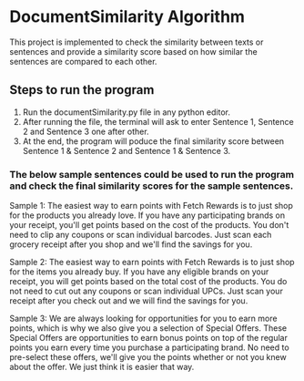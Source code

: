 # DocumentSimilarity Algorithm
This project is implemented to check the similarity between texts or sentences and provide a similarity score based on how similar the sentences are compared to each other.

## Steps to run the program
1) Run the documentSimilarity.py file in any python editor.
2) After running the file, the terminal will ask to enter Sentence 1, Sentence 2 and Sentence 3 one after other.
3) At the end, the program will poduce the final similarity score between Sentence 1 & Sentence 2 and Sentence 1 & Sentence 3.

### The below sample sentences could be used to run the program and check the final similarity scores for the sample sentences.<br>
Sample 1:
The easiest way to earn points with Fetch Rewards is to just shop for the products you already love. If you have any participating brands on your receipt, you'll get points based on the cost of the products. You don't need to clip any coupons or scan individual barcodes. Just scan each grocery receipt after you shop and we'll find the savings for you.

Sample 2:
The easiest way to earn points with Fetch Rewards is to just shop for the items you already buy. If you have any eligible brands on your receipt, you will get points based on the total cost of the products. You do not need to cut out any coupons or scan individual UPCs. Just scan your receipt after you check out and we will find the savings for you.

Sample 3:
We are always looking for opportunities for you to earn more points, which is why we also give you a selection of Special Offers. These Special Offers are opportunities to earn bonus points on top of the regular points you earn every time you purchase a participating brand. No need to pre-select these offers, we'll give you the points whether or not you knew about the offer. We just think it is easier that way.
